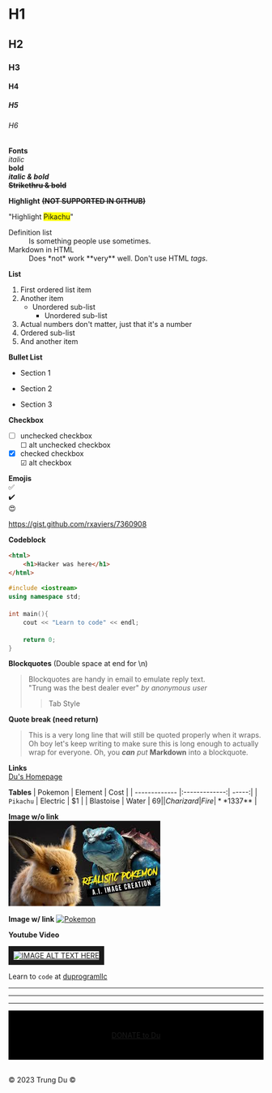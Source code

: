 [comment]: <> (Setup)
[comment]: <> (Step 1: VSC Extension: Markdown Preview Enhanced)
[comment]: <> (Step 2: View .md, right click > Markdown Preview Enhanced)

[comment]: <> (Comment goes here, no inline comments)
[comment]: <> (Note: Limitations of GitHub README.md, no raw HTML, css, line issues)
# H1
## H2
### H3
#### H4
##### H5
###### H6

**Fonts**<br>
*italic*<br>
**bold**<br>
***italic & bold***<br>
**~~Strikethru & bold~~**<br>

**Highlight** **~~(NOT SUPPORTED IN GITHUB)~~**

"Highlight <span style="background-color:yellow">Pikachu</span>"

[comment]: <> (Inline HTML, rarely used)
<dl>
  <dt>Definition list</dt>
  <dd>Is something people use sometimes.</dd>

  <dt>Markdown in HTML</dt>
  <dd>Does *not* work **very** well. Don't use HTML <em>tags</em>.</dd>
</dl>

[comment]: <> (Note: No text before list)
**List**
1. First ordered list item
2. Another item
   * Unordered sub-list
      * Unordered sub-list
3. Actual numbers don't matter, just that it's a number
  1. Ordered sub-list
4. And another item

[comment]: <> (Note: Need space after *)
**Bullet List**
* Section 1 
- Section 2
+ Section 3

**Checkbox**
- [ ] unchecked checkbox<br>
   &#9744; alt unchecked checkbox<br>
- [x] checked checkbox<br>
   &#9745; alt checkbox

**Emojis**<br>
:white_check_mark:<br>
:heavy_check_mark:<br>
:heart_eyes:

https://gist.github.com/rxaviers/7360908

[comment]: <> (Create Codeblock w/ ` not ')
**Codeblock**
```html
<html>
    <h1>Hacker was here</h1>
</html>
```

```c++
#include <iostream>
using namespace std;

int main(){
    cout << "Learn to code" << endl;

    return 0;
}
```

**Blockquotes** (Double space at end for \n)
> Blockquotes are handy in email to emulate reply text.  
> "Trung was the best dealer ever" *by anonymous user*
>> Tab Style

**Quote break (need return)**
> This is a very long line that will still be quoted properly when it wraps. Oh boy let's keep writing to make sure this is long enough to actually wrap for everyone. Oh, you ***can*** *put* **Markdown** into a blockquote. 

**Links**<br>
[Du's Homepage](https://trungdullc.github.io/ "Howdy")

[comment]: <> (: is alignment)

**Tables**
| Pokemon       | Element       | Cost  |
| ------------- |:-------------:| -----:|
| `Pikachu`     |      Electric |    $1 |
| Blastoise     |     Water     |   $69 |
| Charizard     | Fire          | **$1337** |

[comment]: <> (Add Images)
**Image w/o link**<br>
![alt text](/Markdown/images/aiPikachu.jfif "Pikachuuuu")

**Image w/ link**
[![Pokemon](https://cdn.pixabay.com/photo/2016/08/05/15/24/team-1572483_1280.jpg)](https://www.pokemon.com/)

**Youtube Video**

<a href="http://www.youtube.com/watch?feature=player_embedded&v=YOUTUBE_VIDEO_ID_HERE
" target="_blank"><img src="https://upload.wikimedia.org/wikipedia/commons/thumb/f/fc/Youtube_shorts_icon.svg/724px-Youtube_shorts_icon.svg.png" alt="IMAGE ALT TEXT HERE" width="240" height="180" border="10" /></a>

[comment]: <> (Internal Codeblock, don't mix with html tags)
Learn to `code` at [duprogramllc](https://trungdullc.github.io/)

[comment]: <> (Add Horizontal Line)

***
---
___

<!-- css not work on GitHub README.md -->
<div style="background-color:rgba(0, 0, 0); text-align:center; vertical-align: middle; padding:40px 0;">
<a href="https://trungdullc.github.io/">DONATE to Du</a>
</div><br>


<!-- HTML code also works in markdown-->
<!-- but not for GitHub README.md no raw HTML Tags <font><center> -->

&#169; 2023 Trung Du &copy;
